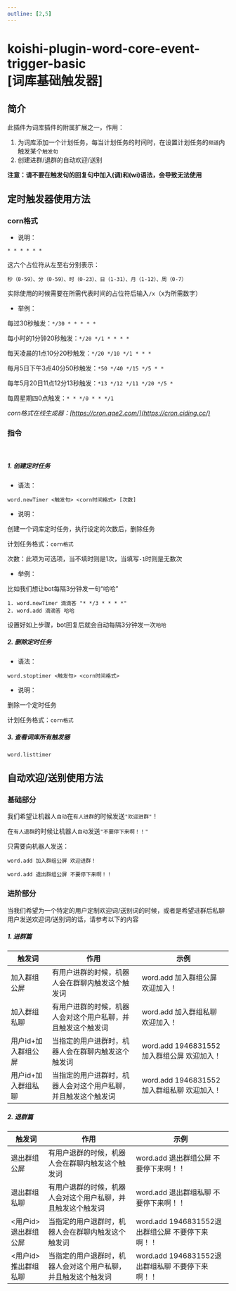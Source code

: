 ```yaml
---
outline: [2,5]
---
```


# koishi-plugin-word-core-event-trigger-basic<br>[词库基础触发器]

## 简介

此插件为词库插件的附属扩展之一，作用：

1. 为词库添加一个计划任务，每当计划任务的时间时，在设置计划任务的`频道`内触发某个`触发句`
2. 创建进群/退群的自动欢迎/送别

**注意：请不要在触发句的回复句中加入(调)和(wi)语法，会导致无法使用**

## 定时触发器使用方法

### corn格式

- 说明：

```
* * * * * *
```

这六个占位符从左至右分别表示：<br>

`秒（0-59）、分（0-59）、时（0-23）、日（1-31）、月（1-12）、周（0-7）`

实际使用的时候需要在所需代表时间的占位符后输入`/x`（x为所需数字）

- 举例：

每过30秒触发：`*/30 * * * * *`

每小时的1分钟20秒触发：`*/20 */1 * * * *`

每天凌晨的1点10分20秒触发：`*/20 */10 */1 * * *`

每月5日下午3点40分50秒触发：`*50 */40 */15 */5 * *`

每年5月20日11点12分13秒触发：`*13 */12 */11 */20 */5 *`

每周星期四0点触发：`* * */0 * * */1`

*corn格式在线生成器：[https://cron.qqe2.com/](https://cron.ciding.cc/)*

### 指令
<br>

##### 1. 创建定时任务

- 语法：

```
word.newTimer <触发句> <corn时间格式> [次数]
```

- 说明：

创建一个词库定时任务，执行设定的次数后，删除任务

计划任务格式：`corn格式`  

次数：此项为可选项，当不填时则是1次，当填写`-1`时则是无数次

- 举例：

比如我们想让bot每隔3分钟发一句“哈哈”

```
1. word.newTimer 滴滴答 "* */3 * * * *"
2. word.add 滴滴答 哈哈
```

设置好如上步骤，bot回复后就会自动每隔3分钟发一次`哈哈`

##### 2. 删除定时任务

- 语法：

```
word.stoptimer <触发句> <corn时间格式>
```

- 说明：

删除一个定时任务

计划任务格式：`corn格式`

##### 3. 查看词库所有触发器

```
word.listtimer
```

## 自动欢迎/送别使用方法

### 基础部分

我们希望让机器人`自动`在`有人进群`的时候发送`"欢迎进群"`！

在`有人退群`的时候让机器人`自动`发送`"不要停下来啊！！"`

只需要向机器人发送：

```
word.add 加入群组公屏 欢迎进群！

word.add 退出群组公屏 不要停下来啊！！
```

### 进阶部分

当我们希望为一个特定的用户定制欢迎词/送别词的时候，或者是希望进群后私聊用户发送欢迎词/送别词的话，请参考以下的内容

##### 1. 进群篇

|触发词|作用|示例|
|--|--|--|
|加入群组公屏|有用户进群的时候，机器人会在群聊内触发这个触发词|word.add 加入群组公屏 欢迎加入！|
|加入群组私聊|有用户进群的时候，机器人会对这个用户私聊，并且触发这个触发词|word.add 加入群组私聊 欢迎加入！|
|用户id+加入群组公屏|当指定的用户进群时，机器人会在群聊内触发这个触发词|word.add 1946831552加入群组公屏 欢迎加入！|
|用户id+加入群组私聊|当指定的用户进群时，机器人会对这个用户私聊，并且触发这个触发词|word.add 1946831552加入群组私聊 欢迎加入！|

##### 2. 退群篇

|触发词|作用|示例|
|--|--|--|
|退出群组公屏|有用户退群的时候，机器人会在群聊内触发这个触发词|word.add 退出群组公屏 不要停下来啊！！|
|退出群组私聊|有用户退群的时候，机器人会对这个用户私聊，并且触发这个触发词|word.add 退出群组私聊 不要停下来啊！！|
|<用户id>退出群组公屏|当指定的用户退群时，机器人会在群聊内触发这个触发词|word.add 1946831552退出群组公屏 不要停下来啊！！|
|<用户id>推出群组私聊|当指定的用户退群时，机器人会对这个用户私聊，并且触发这个触发词|word.add 1946831552退出群组私聊 不要停下来啊！！|
